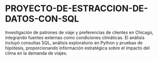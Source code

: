 # PROYECTO-DE-ESTRACCION-DE-DATOS-CON-SQL
 Investigación de patrones de viaje y preferencias de clientes en Chicago, integrando fuentes externas como condiciones climáticas. El análisis incluyó consultas SQL, análisis exploratorio en Python y pruebas de hipótesis, proporcionando información estratégica sobre el impacto del clima en la demanda de viajes.
